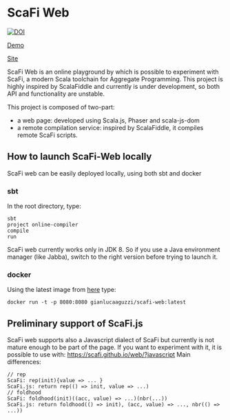 # ScaFi Web #
[![DOI](https://zenodo.org/badge/340867650.svg)](https://zenodo.org/badge/latestdoi/340867650)

[Demo](https://youtu.be/E-EoFmm5tuc)

[Site](https://scafi.github.io/web/)

ScaFi Web is an online playground by which is possible to experiment with ScaFi, a modern Scala toolchain for Aggregate Programming.
This project is highly inspired by ScalaFiddle and currently is under development, so both API and functionality are unstable.

This project is composed of two-part:
- a web page: developed using Scala.js, Phaser and scala-js-dom
- a remote compilation service: inspired by ScalaFiddle, it compiles remote ScaFi scripts.

## How to launch ScaFi-Web locally
ScaFi web can be easily deployed locally, using both sbt and docker
### sbt
In the root directory, type:
```
sbt
project online-compiler
compile
run
```
ScaFi web currently works only in JDK 8. So if you use a Java environment manager (like Jabba), switch to the right version before trying to launch it.
### docker
Using the latest image from [here](https://hub.docker.com/r/gianlucaaguzzi/scafi-web/tags) type:
```
docker run -t -p 8080:8080 gianlucaaguzzi/scafi-web:latest
```

## Preliminary support of ScaFi.js
ScaFi web supports also a Javascript dialect of ScaFi but currently is not mature enough to be part of the page.
If you want to experiment with it, it is possible to use with: https://scafi.github.io/web/?javascript
Main differences:
```
// rep
ScaFi: rep(init){value => ... }
ScaFi.js: return rep(() => init, value => ...)
// foldhood
ScaFi: foldhood(init)((acc, value) => ...)(nbr(...))
ScaFi.js: return foldhood(() => init), (acc, value) => ..., nbr(() => ...))
```
